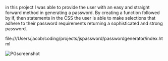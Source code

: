 in this project I was able to provide the user with an easy and straight forward method in generating a password. By creating a function followed by if, then statements in the CSS the user is able to make selections that adhere to their password requirements returning a sophisticated and strong password. 




file:///Users/jacob/coding/projects/jspassword/passwordgenerator/index.html

![PGscreenshot](https://user-images.githubusercontent.com/101847183/167525513-67bf5ab0-3ac9-49d5-9d93-c37e28bf1aa8.png)
